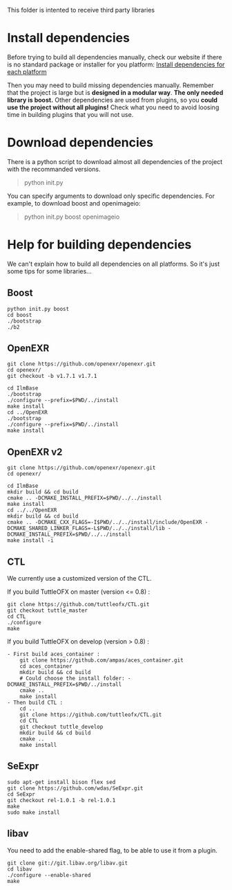 This folder is intented to receive third party libraries


Install dependencies
====================

Before trying to build all dependencies manually,
check our website if there is no standard package or installer for you platform:
[Install dependencies for each platform](http://www.tuttleofx.org/development/build/libraries)

Then you may need to build missing dependencies manually.
Remember that the project is large but is **designed in a modular way**.
**The only needed library is boost.** Other dependencies are used from
plugins, so you **could use the project without all plugins!**
Check what you need to avoid loosing time in building plugins
that you will not use.


Download dependencies
=====================

There is a python script to download almost all dependencies of the project with the
recommanded versions.
> python init.py

You can specify arguments to download only specific dependencies.
For example, to download boost and openimageio:
> python init.py boost openimageio


Help for building dependencies
==============================

We can't explain how to build all dependencies on all platforms.
So it's just some tips for some libraries...


Boost
-----

```
python init.py boost
cd boost
./bootstrap
./b2
```


OpenEXR
-------

```
git clone https://github.com/openexr/openexr.git
cd openexr/
git checkout -b v1.7.1 v1.7.1

cd IlmBase
./bootstrap
./configure --prefix=$PWD/../install
make install
cd ../OpenEXR
./bootstrap
./configure --prefix=$PWD/../install
make install
```


OpenEXR v2
----------

```
git clone https://github.com/openexr/openexr.git
cd openexr/

cd IlmBase
mkdir build && cd build
cmake .. -DCMAKE_INSTALL_PREFIX=$PWD/../../install
make install
cd ../../OpenEXR
mkdir build && cd build
cmake .. -DCMAKE_CXX_FLAGS=-I$PWD/../../install/include/OpenEXR -DCMAKE_SHARED_LINKER_FLAGS=-L$PWD/../../install/lib -DCMAKE_INSTALL_PREFIX=$PWD/../../install
make install -i
```


CTL
---

We currently use a customized version of the CTL.

If you build TuttleOFX on master (version <= 0.8) :
```
git clone https://github.com/tuttleofx/CTL.git
git checkout tuttle_master
cd CTL
./configure
make
```

If you build TuttleOFX on develop (version > 0.8) :
```
- First build aces_container :
	git clone https://github.com/ampas/aces_container.git
	cd aces_container
	mkdir build && cd build
	# Could choose the install folder: -DCMAKE_INSTALL_PREFIX=$PWD/../install
	cmake ..
	make install
- Then build CTL :
	cd ..
	git clone https://github.com/tuttleofx/CTL.git
	cd CTL
	git checkout tuttle_develop
	mkdir build && cd build
	cmake ..
	make install

```


SeExpr
------

```
sudo apt-get install bison flex sed
git clone https://github.com/wdas/SeExpr.git
cd SeExpr
git checkout rel-1.0.1 -b rel-1.0.1
make
sudo make install
```


libav
-----

You need to add the enable-shared flag, to be able to use it from a plugin.
```
git clone git://git.libav.org/libav.git
cd libav
./configure --enable-shared
make
```
